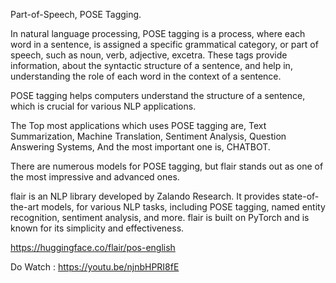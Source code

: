 Part-of-Speech, POSE Tagging.

In natural language processing, POSE tagging is a process, where each word in a sentence, is assigned a specific grammatical category, or part of speech, such as noun, verb, adjective, excetra. These tags provide information, about the syntactic structure of a sentence, and help in, understanding the role of each word in the context of a sentence.

POSE tagging helps computers understand the structure of a sentence, which is crucial for various NLP applications.

The Top most applications which uses POSE tagging are, 
Text Summarization, Machine Translation, Sentiment Analysis, Question Answering Systems, And the most important one is, CHATBOT.

There are numerous models for POSE tagging, but flair stands out as one of the most impressive and advanced ones.

flair is an NLP library developed by Zalando Research. It provides state-of-the-art models, for various NLP tasks, including POSE tagging, named entity recognition, sentiment analysis, and more. flair is built on PyTorch and is known for its simplicity and effectiveness.

https://huggingface.co/flair/pos-english

Do Watch : https://youtu.be/njnbHPRI8fE
